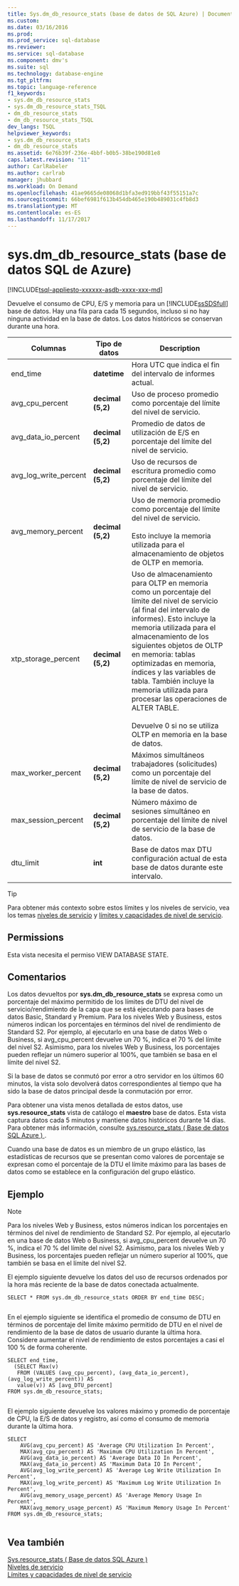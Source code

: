 ```yaml
---
title: Sys.dm_db_resource_stats (base de datos de SQL Azure) | Documentos de Microsoft
ms.custom: 
ms.date: 03/16/2016
ms.prod: 
ms.prod_service: sql-database
ms.reviewer: 
ms.service: sql-database
ms.component: dmv's
ms.suite: sql
ms.technology: database-engine
ms.tgt_pltfrm: 
ms.topic: language-reference
f1_keywords:
- sys.dm_db_resource_stats
- sys.dm_db_resource_stats_TSQL
- dm_db_resource_stats
- dm_db_resource_stats_TSQL
dev_langs: TSQL
helpviewer_keywords:
- sys.dm_db_resource_stats
- dm_db_resource_stats
ms.assetid: 6e76b39f-236e-4bbf-b0b5-38be190d81e8
caps.latest.revision: "11"
author: CarlRabeler
ms.author: carlrab
manager: jhubbard
ms.workload: On Demand
ms.openlocfilehash: 41ae9665de08068d1bfa3ed919bbf43f55151a7c
ms.sourcegitcommit: 66bef6981f613b454db465e190b489031c4fb8d3
ms.translationtype: MT
ms.contentlocale: es-ES
ms.lasthandoff: 11/17/2017
---
```

# <a name="sysdmdbresourcestats-azure-sql-database"></a>sys.dm_db_resource_stats (base de datos SQL de Azure)
[!INCLUDE[tsql-appliesto-xxxxxx-asdb-xxxx-xxx-md](../../includes/tsql-appliesto-xxxxxx-asdb-xxxx-xxx-md.md)]

  Devuelve el consumo de CPU, E/S y memoria para un [!INCLUDE[ssSDSfull](../../includes/sssdsfull-md.md)] base de datos. Hay una fila para cada 15 segundos, incluso si no hay ninguna actividad en la base de datos. Los datos históricos se conservan durante una hora.  
  
|Columnas|Tipo de datos|Description|  
|-------------|---------------|-----------------|  
|end_time|**datetime**|Hora UTC que indica el fin del intervalo de informes actual.|  
|avg_cpu_percent|**decimal (5,2)**|Uso de proceso promedio como porcentaje del límite del nivel de servicio.|  
|avg_data_io_percent|**decimal (5,2)**|Promedio de datos de utilización de E/S en porcentaje del límite del nivel de servicio.|  
|avg_log_write_percent|**decimal (5,2)**|Uso de recursos de escritura promedio como porcentaje del límite del nivel de servicio.|  
|avg_memory_percent|**decimal (5,2)**|Uso de memoria promedio como porcentaje del límite del nivel de servicio.<br /><br /> Esto incluye la memoria utilizada para el almacenamiento de objetos de OLTP en memoria.|  
|xtp_storage_percent|**decimal (5,2)**|Uso de almacenamiento para OLTP en memoria como un porcentaje del límite del nivel de servicio (al final del intervalo de informes). Esto incluye la memoria utilizada para el almacenamiento de los siguientes objetos de OLTP en memoria: tablas optimizadas en memoria, índices y las variables de tabla. También incluye la memoria utilizada para procesar las operaciones de ALTER TABLE.<br /><br /> Devuelve 0 si no se utiliza OLTP en memoria en la base de datos.|  
|max_worker_percent|**decimal (5,2)**|Máximos simultáneos trabajadores (solicitudes) como un porcentaje del límite de nivel de servicio de la base de datos.|  
|max_session_percent|**decimal (5,2)**|Número máximo de sesiones simultáneo en porcentaje del límite de nivel de servicio de la base de datos.|  
|dtu_limit|**int**|Base de datos max DTU configuración actual de esta base de datos durante este intervalo.|  
  
> [!TIP]  
>  Para obtener más contexto sobre estos límites y los niveles de servicio, vea los temas [niveles de servicio](https://azure.microsoft.com/documentation/articles/sql-database-service-tiers/) y [límites y capacidades de nivel de servicio](https://azure.microsoft.com/documentation/articles/sql-database-performance-guidance/).  
  
## <a name="permissions"></a>Permissions  
 Esta vista necesita el permiso VIEW DATABASE STATE.  
  
## <a name="remarks"></a>Comentarios  
 Los datos devueltos por **sys.dm_db_resource_stats** se expresa como un porcentaje del máximo permitido de los límites de DTU del nivel de servicio/rendimiento de la capa que se está ejecutando para bases de datos Basic, Standard y Premium. Para los niveles Web y Business, estos números indican los porcentajes en términos del nivel de rendimiento de Standard S2. Por ejemplo, al ejecutarlo en una base de datos Web o Business, si avg_cpu_percent devuelve un 70 %, indica el 70 % del límite del nivel S2. Asimismo, para los niveles Web y Business, los porcentajes pueden reflejar un número superior al 100%, que también se basa en el límite del nivel S2.  
  
 Si la base de datos se conmutó por error a otro servidor en los últimos 60 minutos, la vista solo devolverá datos correspondientes al tiempo que ha sido la base de datos principal desde la conmutación por error.  
  
 Para obtener una vista menos detallada de estos datos, use **sys.resource_stats** vista de catálogo el **maestro** base de datos. Esta vista captura datos cada 5 minutos y mantiene datos históricos durante 14 días.  Para obtener más información, consulte [sys.resource_stats &#40; Base de datos SQL Azure &#41; ](../../relational-databases/system-catalog-views/sys-resource-stats-azure-sql-database.md).  
  
 Cuando una base de datos es un miembro de un grupo elástico, las estadísticas de recursos que se presentan como valores de porcentaje se expresan como el porcentaje de la DTU el límite máximo para las bases de datos como se establece en la configuración del grupo elástico.  
  
## <a name="example"></a>Ejemplo  
  
> [!NOTE]  
>  Para los niveles Web y Business, estos números indican los porcentajes en términos del nivel de rendimiento de Standard S2. Por ejemplo, al ejecutarlo en una base de datos Web o Business, si avg_cpu_percent devuelve un 70 %, indica el 70 % del límite del nivel S2. Asimismo, para los niveles Web y Business, los porcentajes pueden reflejar un número superior al 100%, que también se basa en el límite del nivel S2.  
  
 El ejemplo siguiente devuelve los datos del uso de recursos ordenados por la hora más reciente de la base de datos conectada actualmente.  
  
```  
SELECT * FROM sys.dm_db_resource_stats ORDER BY end_time DESC;  
  
```  
  
 En el ejemplo siguiente se identifica el promedio de consumo de DTU en términos de porcentaje del límite máximo permitido de DTU en el nivel de rendimiento de la base de datos de usuario durante la última hora. Considere aumentar el nivel de rendimiento de estos porcentajes a casi el 100 % de forma coherente.  
  
```  
SELECT end_time,   
  (SELECT Max(v)    
   FROM (VALUES (avg_cpu_percent), (avg_data_io_percent), (avg_log_write_percent)) AS    
   value(v)) AS [avg_DTU_percent]   
FROM sys.dm_db_resource_stats;  
  
```  
  
 El ejemplo siguiente devuelve los valores máximo y promedio de porcentaje de CPU, la E/S de datos y registro, así como el consumo de memoria durante la última hora.  
  
```  
SELECT    
    AVG(avg_cpu_percent) AS 'Average CPU Utilization In Percent',   
    MAX(avg_cpu_percent) AS 'Maximum CPU Utilization In Percent',   
    AVG(avg_data_io_percent) AS 'Average Data IO In Percent',   
    MAX(avg_data_io_percent) AS 'Maximum Data IO In Percent',   
    AVG(avg_log_write_percent) AS 'Average Log Write Utilization In Percent',   
    MAX(avg_log_write_percent) AS 'Maximum Log Write Utilization In Percent',   
    AVG(avg_memory_usage_percent) AS 'Average Memory Usage In Percent',   
    MAX(avg_memory_usage_percent) AS 'Maximum Memory Usage In Percent'   
FROM sys.dm_db_resource_stats;  
  
```  
  
## <a name="see-also"></a>Vea también  
 [Sys.resource_stats &#40; Base de datos SQL Azure &#41;](../../relational-databases/system-catalog-views/sys-resource-stats-azure-sql-database.md)   
 [Niveles de servicio](https://azure.microsoft.com/documentation/articles/sql-database-service-tiers/)   
 [Límites y capacidades de nivel de servicio](https://azure.microsoft.com/documentation/articles/sql-database-performance-guidance/)  
  
  

